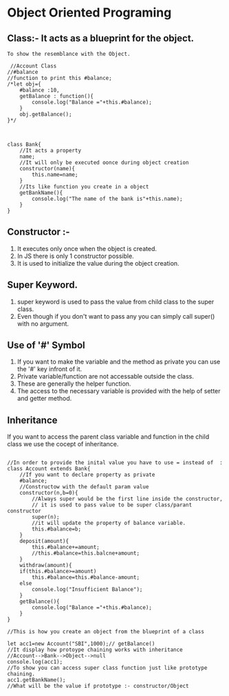 
# Object Oriented Programing

## Class:- It acts as a blueprint for the object.


~~~
To show the resemblance with the Object.

 //Account Class
//#balance
//function to print this #balance;
/*let obj={
    #balance :10,
    getBalance : function(){
        console.log("Balance ="+this.#balance);    
    }
    obj.getBalance();
}*/



class Bank{
    //It acts a property
    name;
    //It will only be executed oonce during object creation
    constructor(name){
        this.name=name;
    }
    //Its like function you create in a object
    getBankName(){
        console.log("The name of the bank is"+this.name);
    }
}

~~~

## Constructor :- 
1. It executes only once when the object is created.
2. In JS there is only 1 constructor possible.
3. It is used to initialize the value during the object creation.
   
## Super Keyword.

1. super keyword is used to pass the value from child class to the super class.
2. Even though if you don't want to pass any you can simply call super() with no argument.

##  Use of '#' Symbol

1. If you want to make the variable and the method as private you can use the '#' key infront of it. 
2. Private variable/function are not accessable outside the class. 
3. These are generally the helper function.
4. The access to the necessary variable is provided with the help of setter and getter method.

## Inheritance 

If you want to access the parent class variable and function in the child class we use the cocept of inheritance.

~~~

//In order to provide the inital value you have to use = instead of  :
class Account extends Bank{
    //If you want to declare property as private
    #balance;
    //Constructow with the default param value
    constructor(n,b=0){
        //Always super would be the first line inside the constructor,
        // it is used to pass value to be super class/parant constructor
        super(n);
        //it will update the property of balance variable.
        this.#balance=b;
    }
    deposit(amount){
        this.#balance+=amount;
        //this.#balance=this.balcne+amount;
    }
    withdraw(amount){
    if(this.#balance>=amount)
        this.#balance=this.#balance-amount;
    else
        console.log("Insufficient Balance");
    }
    getBalance(){
        console.log("Balance ="+this.#balance);                                          
    }
}

//This is how you create an object from the blueprint of a class

let acc1=new Account("SBI",1000);// getBalance()
//It display how protoype chaining works with inheritance
//Account-->Bank-->Object-->null
console.log(acc1);
//To show you can access super class function just like prototype chaining.
acc1.getBankName();
//What will be the value if prototype :- constructor/Object



~~~





